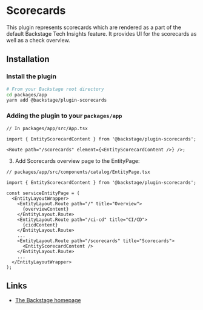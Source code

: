# Scorecards

This plugin represents scorecards which are rendered as a part of the default Backstage Tech Insights feature.
It provides UI for the scorecards as well as a check overview.

## Installation

### Install the plugin

```bash
# From your Backstage root directory
cd packages/app
yarn add @backstage/plugin-scorecards
```

### Adding the plugin to your `packages/app`

```tsx
// In packages/app/src/App.tsx

import { EntityScorecardContent } from '@backstage/plugin-scorecards';

<Route path="/scorecards" element={<EntityScorecardContent />} />;
```

3. Add Scorecards overview page to the EntityPage:

```tsx
// packages/app/src/components/catalog/EntityPage.tsx

import { EntityScorecardContent } from '@backstage/plugin-scorecards';

const serviceEntityPage = (
  <EntityLayoutWrapper>
    <EntityLayout.Route path="/" title="Overview">
      {overviewContent}
    </EntityLayout.Route>
    <EntityLayout.Route path="/ci-cd" title="CI/CD">
      {cicdContent}
    </EntityLayout.Route>
    ...
    <EntityLayout.Route path="/scorecards" title="Scorecards">
      <EntityScorecardContent />
    </EntityLayout.Route>
    ...
  </EntityLayoutWrapper>
);
```

## Links

- [The Backstage homepage](https://backstage.io)
